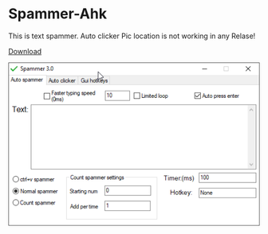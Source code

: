 # Spammer-Ahk

This is text spammer.
Auto clicker Pic location is not working in any Relase!

[Download](https://github.com/veskeli/Spammer-Ahk/releases)

![Spammer 3.3](https://github.com/veskeli/Spammer-Ahk/blob/master/AutoHotkey_Ensd5vRtD9.png)
